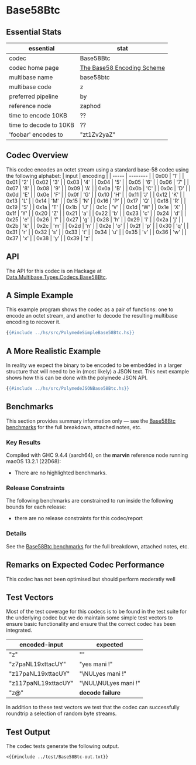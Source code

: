 # Base58Btc

## Essential Stats

| essential              | stat                                                                                     |
| ---------------------- | ---------------------------------------------------------------------------------------- |
| codec                  | Base58Btc                                                                                |
| codec home page        | [The Base58 Encoding Scheme](https://datatracker.ietf.org/doc/html/draft-msporny-base58) |
| multibase name         | base58btc                                                                                |
| multibase code         | z                                                                                        |
| preferred pipeline     | by                                                                                       |
| reference node         | zaphod                                                                                   |
| time to encode 10KB    | ??                                                                                       |
| time to decode to 10KB | ??                                                                                       |
| 'foobar' encodes to    | "zt1Zv2yaZ"                                                                              |


## Codec Overview

This codec encodes an octet stream using a standard base-58 codec using the
following alphabet:
| input | encoding |
| ----- | -------- |
| 0x00  | '1'      |
| 0x01  | '2'      |
| 0x02  | '3'      |
| 0x03  | '4'      |
| 0x04  | '5'      |
| 0x05  | '6'      |
| 0x06  | '7'      |
| 0x07  | '8'      |
| 0x08  | '9'      |
| 0x09  | 'A'      |
| 0x0a  | 'B'      |
| 0x0b  | 'C'      |
| 0x0c  | 'D'      |
| 0x0d  | 'E'      |
| 0x0e  | 'F'      |
| 0x0f  | 'G'      |
| 0x10  | 'H'      |
| 0x11  | 'J'      |
| 0x12  | 'K'      |
| 0x13  | 'L'      |
| 0x14  | 'M'      |
| 0x15  | 'N'      |
| 0x16  | 'P'      |
| 0x17  | 'Q'      |
| 0x18  | 'R'      |
| 0x19  | 'S'      |
| 0x1a  | 'T'      |
| 0x1b  | 'U'      |
| 0x1c  | 'V'      |
| 0x1d  | 'W'      |
| 0x1e  | 'X'      |
| 0x1f  | 'Y'      |
| 0x20  | 'Z'      |
| 0x21  | 'a'      |
| 0x22  | 'b'      |
| 0x23  | 'c'      |
| 0x24  | 'd'      |
| 0x25  | 'e'      |
| 0x26  | 'f'      |
| 0x27  | 'g'      |
| 0x28  | 'h'      |
| 0x29  | 'i'      |
| 0x2a  | 'j'      |
| 0x2b  | 'k'      |
| 0x2c  | 'm'      |
| 0x2d  | 'n'      |
| 0x2e  | 'o'      |
| 0x2f  | 'p'      |
| 0x30  | 'q'      |
| 0x31  | 'r'      |
| 0x32  | 's'      |
| 0x33  | 't'      |
| 0x34  | 'u'      |
| 0x35  | 'v'      |
| 0x36  | 'w'      |
| 0x37  | 'x'      |
| 0x38  | 'y'      |
| 0x39  | 'z'      |



## API

The API for this codec is on Hackage at [Data.Multibase.Types.Codecs.Base58Btc](https://hackage.haskell.org/package/polymede-0.0.0.1/docs/Data-Multibase-Types-Codecs-Base58Btc.html).

## A Simple Example

This example program shows the codec as a pair of functions: one to encode an octet stream, 
and another to decode the resulting multibase encoding to recover it.

```haskell
{{#include ../hs/src/PolymedeSimpleBase58Btc.hs}}
```

## A More Realistic Example

In reality we expect the binary to be encoded to be embedded in a larger structure that will need
to be in (most likely) a JSON text. This next example shows how this can be done with the polymede
JSON API.

```haskell
{{#include ../hs/src/PolymedeJSONBase58Btc.hs}}
```

## Benchmarks


This section provides summary information only &mdash; see the [Base58Btc benchmarks](https://cdornan.github.io/polymede-benchmarks/benchmarks/0.0.0.1/Base58Btc.html) for the full
breakdown, attached notes, etc.

### Key Results

Compiled with GHC 9.4.4 (aarch64), on the **marvin** reference node running macOS 13.2.1 (22D68):

* There are no highlighted benchmarks.

### Release Constraints

The following benchmarks are constrained to run inside the following bounds for each release:

* there are no release constraints for this codec/report

### Details

See the [Base58Btc benchmarks](https://cdornan.github.io/polymede-benchmarks/benchmarks/0.0.0.1/Base58Btc.html) for the full breakdown, attached notes, etc.


## Remarks on Expected Codec Performance

This codec has not been optimised but should perform moderatly well


## Test Vectors

Most of the test coverage for this codecs is to be found in the test suite for the underlying
codec but we do maintain some simple test vectors to ensure basic functionality and ensure that 
the correct codec has been integrated.

| encoded-input       | expected             |
| ------------------- | -------------------- |
| "z"                 | ""                   |
| "z7paNL19xttacUY"   | "yes mani !"         |
| "z17paNL19xttacUY"  | "\NULyes mani !"     |
| "z117paNL19xttacUY" | "\NUL\NULyes mani !" |
| "z@"                | **decode failure**   |


In addition to these test vectors we test that the codec can successfully roundtrip a selection of 
random byte streams.

## Test Output

The codec tests generate the following output.

```
<{{#include ../test/Base58Btc-out.txt}}
```
